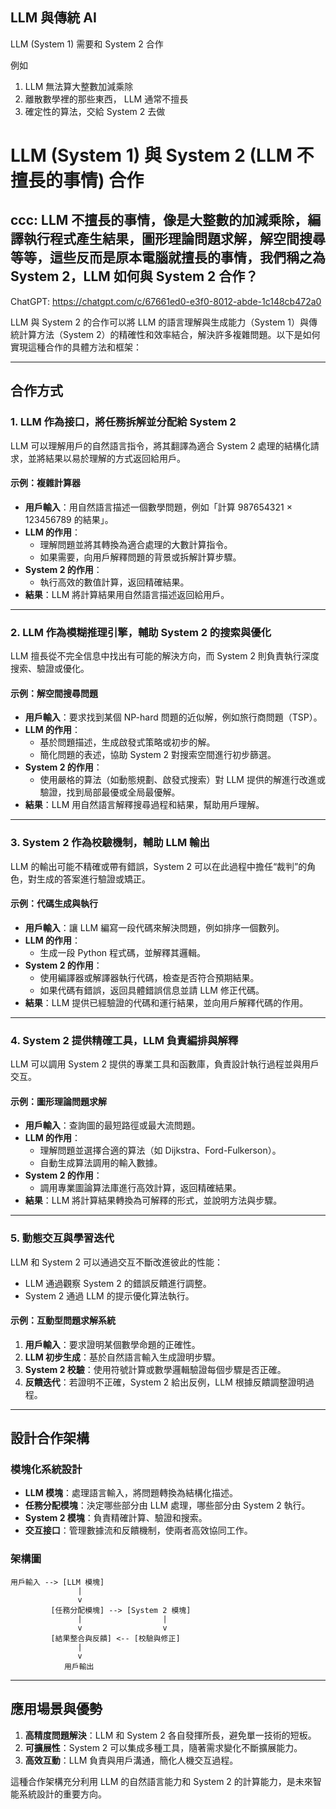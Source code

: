 ## LLM 與傳統 AI

LLM (System 1) 需要和 System 2 合作

例如

1. LLM 無法算大整數加減乘除
2. 離散數學裡的那些東西， LLM 通常不擅長
3. 確定性的算法，交給 System 2 去做


# LLM (System 1) 與 System 2 (LLM 不擅長的事情) 合作

## ccc: LLM 不擅長的事情，像是大整數的加減乘除，編譯執行程式產生結果，圖形理論問題求解，解空間搜尋等等，這些反而是原本電腦就擅長的事情，我們稱之為 System 2，LLM 如何與 System 2 合作？

ChatGPT: https://chatgpt.com/c/67661ed0-e3f0-8012-abde-1c148cb472a0

LLM 與 System 2 的合作可以將 LLM 的語言理解與生成能力（System 1）與傳統計算方法（System 2）的精確性和效率結合，解決許多複雜問題。以下是如何實現這種合作的具體方法和框架：  

---

## **合作方式**

### **1. LLM 作為接口，將任務拆解並分配給 System 2**
LLM 可以理解用戶的自然語言指令，將其翻譯為適合 System 2 處理的結構化請求，並將結果以易於理解的方式返回給用戶。

#### **示例：複雜計算器**
- **用戶輸入**：用自然語言描述一個數學問題，例如「計算 987654321 × 123456789 的結果」。  
- **LLM 的作用**：
  - 理解問題並將其轉換為適合處理的大數計算指令。  
  - 如果需要，向用戶解釋問題的背景或拆解計算步驟。  
- **System 2 的作用**：
  - 執行高效的數值計算，返回精確結果。  
- **結果**：LLM 將計算結果用自然語言描述返回給用戶。  

---

### **2. LLM 作為模糊推理引擎，輔助 System 2 的搜索與優化**
LLM 擅長從不完全信息中找出有可能的解決方向，而 System 2 則負責執行深度搜索、驗證或優化。

#### **示例：解空間搜尋問題**
- **用戶輸入**：要求找到某個 NP-hard 問題的近似解，例如旅行商問題（TSP）。  
- **LLM 的作用**：
  - 基於問題描述，生成啟發式策略或初步的解。  
  - 簡化問題的表述，協助 System 2 對搜索空間進行初步篩選。  
- **System 2 的作用**：
  - 使用嚴格的算法（如動態規劃、啟發式搜索）對 LLM 提供的解進行改進或驗證，找到局部最優或全局最優解。  
- **結果**：LLM 用自然語言解釋搜尋過程和結果，幫助用戶理解。

---

### **3. System 2 作為校驗機制，輔助 LLM 輸出**
LLM 的輸出可能不精確或帶有錯誤，System 2 可以在此過程中擔任“裁判”的角色，對生成的答案進行驗證或矯正。

#### **示例：代碼生成與執行**
- **用戶輸入**：讓 LLM 編寫一段代碼來解決問題，例如排序一個數列。  
- **LLM 的作用**：
  - 生成一段 Python 程式碼，並解釋其邏輯。  
- **System 2 的作用**：
  - 使用編譯器或解譯器執行代碼，檢查是否符合預期結果。  
  - 如果代碼有錯誤，返回具體錯誤信息並請 LLM 修正代碼。  
- **結果**：LLM 提供已經驗證的代碼和運行結果，並向用戶解釋代碼的作用。

---

### **4. System 2 提供精確工具，LLM 負責編排與解釋**
LLM 可以調用 System 2 提供的專業工具和函數庫，負責設計執行過程並與用戶交互。

#### **示例：圖形理論問題求解**
- **用戶輸入**：查詢圖的最短路徑或最大流問題。  
- **LLM 的作用**：
  - 理解問題並選擇合適的算法（如 Dijkstra、Ford-Fulkerson）。  
  - 自動生成算法調用的輸入數據。  
- **System 2 的作用**：
  - 調用專業圖論算法庫進行高效計算，返回精確結果。  
- **結果**：LLM 將計算結果轉換為可解釋的形式，並說明方法與步驟。

---

### **5. 動態交互與學習迭代**
LLM 和 System 2 可以通過交互不斷改進彼此的性能：  
- LLM 通過觀察 System 2 的錯誤反饋進行調整。  
- System 2 通過 LLM 的提示優化算法執行。  

#### **示例：互動型問題求解系統**
1. **用戶輸入**：要求證明某個數學命題的正確性。  
2. **LLM 初步生成**：基於自然語言輸入生成證明步驟。  
3. **System 2 校驗**：使用符號計算或數學邏輯驗證每個步驟是否正確。  
4. **反饋迭代**：若證明不正確，System 2 給出反例，LLM 根據反饋調整證明過程。  

---

## **設計合作架構**

### **模塊化系統設計**
- **LLM 模塊**：處理語言輸入，將問題轉換為結構化描述。  
- **任務分配模塊**：決定哪些部分由 LLM 處理，哪些部分由 System 2 執行。  
- **System 2 模塊**：負責精確計算、驗證和搜索。  
- **交互接口**：管理數據流和反饋機制，使兩者高效協同工作。  

### **架構圖**
```
用戶輸入 --> [LLM 模塊]
               |
               v
         [任務分配模塊] --> [System 2 模塊]
               |                  |
               v                  v
         [結果整合與反饋] <-- [校驗與修正]
               |
               v
            用戶輸出
```

---

## **應用場景與優勢**

1. **高精度問題解決**：LLM 和 System 2 各自發揮所長，避免單一技術的短板。  
2. **可擴展性**：System 2 可以集成多種工具，隨著需求變化不斷擴展能力。  
3. **高效互動**：LLM 負責與用戶溝通，簡化人機交互過程。  

這種合作架構充分利用 LLM 的自然語言能力和 System 2 的計算能力，是未來智能系統設計的重要方向。